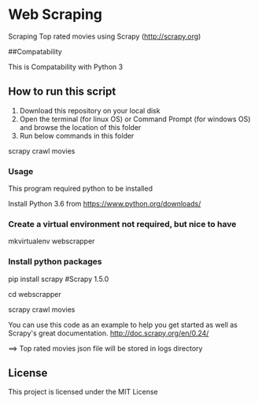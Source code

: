 # Web Scraping

Scraping Top rated movies using Scrapy (http://scrapy.org)

##Compatability

This is Compatability with Python 3

## How to run this script

1. Download this repository on your local disk
2. Open the terminal (for linux OS) or Command Prompt (for windows OS) and browse the location of this folder
3. Run below commands in this folder

scrapy crawl movies

### Usage

This program required python to be installed

Install Python 3.6 from https://www.python.org/downloads/

### Create a virtual environment not required, but nice to have

mkvirtualenv webscrapper

### Install python packages

pip install scrapy #Scrapy 1.5.0

cd webscrapper

scrapy crawl movies

You can use this code as an example to help you get started as well as Scrapy's great documentation. http://doc.scrapy.org/en/0.24/

==> Top rated movies json file will be stored in logs directory

## License

This project is licensed under the MIT License